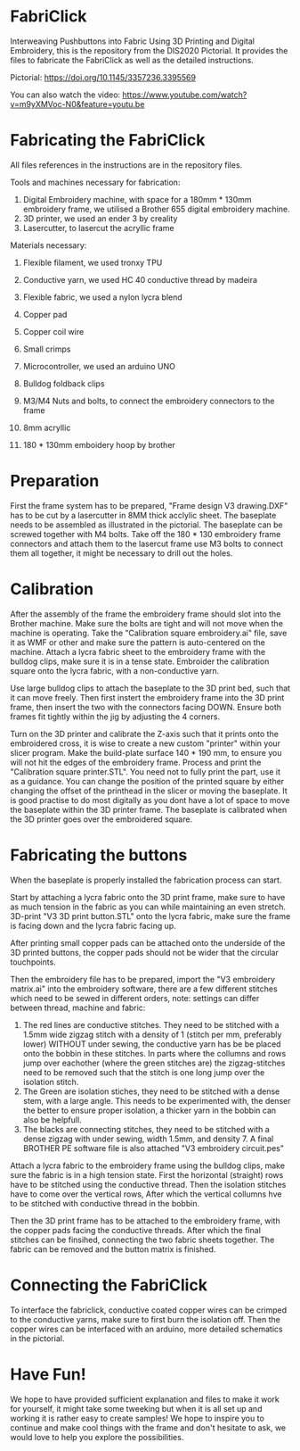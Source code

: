 # FabriClick
Interweaving Pushbuttons into Fabric Using 3D Printing and Digital Embroidery, this is the repository from the DIS2020 Pictorial. It provides the files to fabricate the FabriClick as well as the detailed instructions. 

Pictorial: https://doi.org/10.1145/3357236.3395569

You can also watch the video: https://www.youtube.com/watch?v=m9yXMVoc-N0&feature=youtu.be

# Fabricating the FabriClick
All files references in the instructions are in the repository files. 

Tools and machines necessary for fabrication:
 1. Digital Embroidery machine, with space for a 180mm * 130mm embroidery frame, we utilised a Brother 655 digital embroidery machine.
 2. 3D printer, we used an ender 3 by creality
 3. Lasercutter, to lasercut the acryllic frame
 
Materials necessary:
 1. Flexible filament, we used tronxy TPU
 2. Conductive yarn, we used HC 40 conductive thread by madeira
 3. Flexible fabric, we used a nylon lycra blend
 4. Copper pad
 5. Copper coil wire
 6. Small crimps
 7. Microcontroller, we used an arduino UNO
 8. Bulldog foldback clips
 
 9. M3/M4 Nuts and bolts, to connect the embroidery connectors to the frame
 10. 8mm acryllic
 11. 180 * 130mm emboidery hoop by brother
 
# Preparation
First the frame system has to be prepared, "Frame design V3 drawing.DXF" has to be cut by a lasercutter in 8MM thick acclylic sheet. The baseplate needs to be assembled as illustrated in the pictorial. The baseplate can be screwed together with M4 bolts. Take off the 180 * 130 embroidery frame connectors and attach them to the lasercut frame use M3 bolts to connect them all together, it might be necessary to drill out the holes. 

# Calibration
After the assembly of the frame the embroidery frame should slot into the Brother machine. Make sure the bolts are tight and will not move when the machine is operating.
Take the "Calibration square embroidery.ai" file, save it as WMF or other and make sure the pattern is auto-centered on the machine. 
Attach a lycra fabric sheet to the embroidery frame with the bulldog clips, make sure it is in a tense state.
Embroider the calibration square onto the lycra fabric, with a non-conductive yarn.

Use large bulldog clips to attach the baseplate to the 3D print bed, such that it can move freely. Then first instert the embroidery frame into the 3D print frame, then insert the two with the connectors facing DOWN. Ensure both frames fit tightly within the jig by adjusting the 4 corners.

Turn on the 3D printer and calibrate the Z-axis such that it prints onto the embroidered cross, it is wise to create a new custom "printer" within your slicer program. Make the build-plate surface 140 * 190 mm, to ensure you will not hit the edges of the embroidery frame. Process and print the "Calibration square printer.STL". You need not to fully print the part, use it as a guidance. You can change the position of the printed square by either changing the offset of the printhead in the slicer or moving the baseplate. It is good practise to do most digitally as you dont have a lot of space to move the baseplate within the 3D printer frame. The baseplate is calibrated when the 3D printer goes over the embroidered square.

# Fabricating the buttons
When the baseplate is properly installed the fabrication process can start. 

Start by attaching a lycra fabric onto the 3D print frame, make sure to have as much tension in the fabric as you can while maintaining an even stretch. 3D-print "V3 3D print button.STL" onto the lycra fabric, make sure the frame is facing down and the lycra fabric facing up. 

After printing small copper pads can be attached onto the underside of the 3D printed buttons, the copper pads should not be wider that the circular touchpoints. 

Then the embroidery file has to be prepared, import the "V3 embroidery matrix.ai" into the embroidery software, there are a few different stitches which need to be sewed in different orders, note: settings can differ between thread, machine and fabric: 
 1. The red lines are conductive stitches. They need to be stitched with a 1.5mm wide zigzag stitch with a density of 1 (stitch per mm, preferably lower) WITHOUT under sewing, the conductive yarn has be be placed onto the bobbin in these stitches. In parts where the collumns and rows jump over eachother (where the green stitches are) the zigzag-stitches need to be removed such that the stitch is one long jump over the isolation stitch.
 2. The Green are isolation stiches, they need to be stitched with a dense stem, with a large angle. This needs to be experimented with, the denser the better to ensure proper isolation, a thicker yarn in the bobbin can also be helpfull.
 3. The blacks are connecting stitches, they need to be stitched with a dense zigzag with under sewing, width 1.5mm, and density 7.
A final BROTHER PE software file is also attached "V3 embroidery circuit.pes"

Attach a lycra fabric to the embroidery frame using the bulldog clips, make sure the fabric is in a high tension state.
First the horizontal (straight) rows have to be stitched using the conductive thread.
Then the isolation stitches have to come over the vertical rows,
After which the vertical collumns hve to be stitched with conductive thread in the bobbin.
 
Then the 3D print frame has to be attached to the embroidery frame, with the copper pads facing the conductive threads. After which the final stitches can be finsihed, connecting the two fabric sheets together. The fabric can be removed and the button matrix is finished.

# Connecting the FabriClick
To interface the fabriclick, conductive coated copper wires can be crimped to the conductive yarns, make sure to first burn the isolation off. Then the copper wires can be interfaced with an arduino, more detailed schematics in the pictorial.

# Have Fun!
We hope to have provided sufficient explanation and files to make it work for yourself, it might take some tweeking but when it is all set up and working it is rather easy to create samples! We hope to inspire you to continue and make cool things with the frame and don't hesitate to ask, we would love to help you explore the possibilities.

